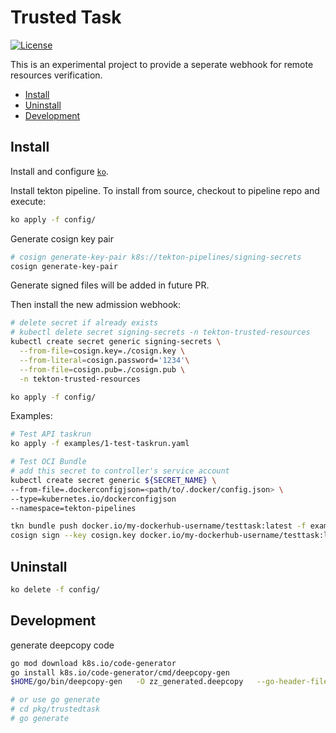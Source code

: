 # Trusted Task

[![License](https://img.shields.io/badge/License-Apache%202.0-blue.svg)](https://github.com/tektoncd/experimental/blob/master/LICENSE)

This is an experimental project to provide a seperate webhook for remote resources verification.

- [Install](#install)
- [Uninstall](#uninstall)
- [Development](#development)

## Install

Install and configure [`ko`](https://github.com/google/ko).

Install tekton pipeline. To install from source, checkout to pipeline repo and execute:
```bash
ko apply -f config/
```

Generate cosign key pair
```bash
# cosign generate-key-pair k8s://tekton-pipelines/signing-secrets
cosign generate-key-pair
```

Generate signed files will be added in future PR.

Then install the new admission webhook:
```bash
# delete secret if already exists
# kubectl delete secret signing-secrets -n tekton-trusted-resources
kubectl create secret generic signing-secrets \
  --from-file=cosign.key=./cosign.key \
  --from-literal=cosign.password='1234'\
  --from-file=cosign.pub=./cosign.pub \
  -n tekton-trusted-resources

ko apply -f config/
```

Examples:
```bash
# Test API taskrun
ko apply -f examples/1-test-taskrun.yaml

# Test OCI Bundle
# add this secret to controller's service account
kubectl create secret generic ${SECRET_NAME} \
--from-file=.dockerconfigjson=<path/to/.docker/config.json> \
--type=kubernetes.io/dockerconfigjson
--namespace=tekton-pipelines

tkn bundle push docker.io/my-dockerhub-username/testtask:latest -f examples/test_task.yaml
cosign sign --key cosign.key docker.io/my-dockerhub-username/testtask:latest
```

## Uninstall

```bash
ko delete -f config/
```


## Development

generate deepcopy code
```bash
go mod download k8s.io/code-generator
go install k8s.io/code-generator/cmd/deepcopy-gen
$HOME/go/bin/deepcopy-gen   -O zz_generated.deepcopy   --go-header-file ./hack/boilerplate/boilerplate.go.txt  -i ./pkg/trustedtask

# or use go generate
# cd pkg/trustedtask
# go generate
```
